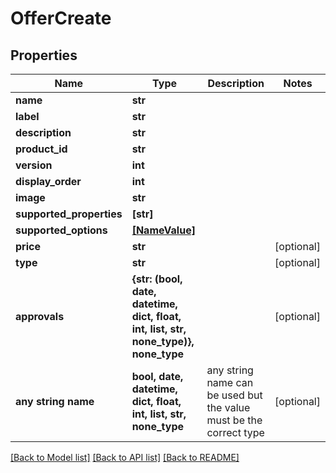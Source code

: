 # OfferCreate


## Properties
Name | Type | Description | Notes
------------ | ------------- | ------------- | -------------
**name** | **str** |  | 
**label** | **str** |  | 
**description** | **str** |  | 
**product_id** | **str** |  | 
**version** | **int** |  | 
**display_order** | **int** |  | 
**image** | **str** |  | 
**supported_properties** | **[str]** |  | 
**supported_options** | [**[NameValue]**](NameValue.md) |  | 
**price** | **str** |  | [optional] 
**type** | **str** |  | [optional] 
**approvals** | **{str: (bool, date, datetime, dict, float, int, list, str, none_type)}, none_type** |  | [optional] 
**any string name** | **bool, date, datetime, dict, float, int, list, str, none_type** | any string name can be used but the value must be the correct type | [optional]

[[Back to Model list]](../README.md#documentation-for-models) [[Back to API list]](../README.md#documentation-for-api-endpoints) [[Back to README]](../README.md)


